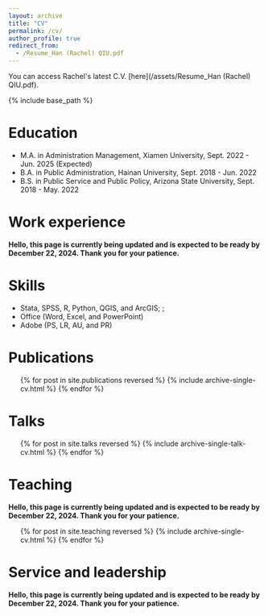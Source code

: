 ```yaml
---
layout: archive
title: "CV"
permalink: /cv/
author_profile: true
redirect_from:
  - /Resume_Han (Rachel) QIU.pdf
---
```

You can access Rachel's latest C.V. [here](/assets/Resume_Han (Rachel) QIU.pdf). 

{% include base_path %}


Education
======
* M.A. in Administration Management, Xiamen University, Sept. 2022 - Jun. 2025 (Expected)
* B.A. in Public Administration, Hainan University, Sept. 2018 - Jun. 2022
* B.S. in Public Service and Public Policy, Arizona State University, Sept. 2018 - May. 2022

Work experience
======
**Hello, this page is currently being updated and is expected to be ready by December 22, 2024. Thank you for your patience.**

Skills
======
* Stata, SPSS, R, Python, QGIS, and ArcGIS; ; 
* Office (Word, Excel, and PowerPoint)
* Adobe (PS, LR, AU, and PR)

Publications
======
  <ul>{% for post in site.publications reversed %}
    {% include archive-single-cv.html %}
  {% endfor %}</ul>
  
Talks
======
  <ul>{% for post in site.talks reversed %}
    {% include archive-single-talk-cv.html  %}
  {% endfor %}</ul>
  
Teaching
======
**Hello, this page is currently being updated and is expected to be ready by December 22, 2024. Thank you for your patience.**

  <ul>{% for post in site.teaching reversed %}
    {% include archive-single-cv.html %}
  {% endfor %}</ul>
  
Service and leadership
======
**Hello, this page is currently being updated and is expected to be ready by December 22, 2024. Thank you for your patience.**
